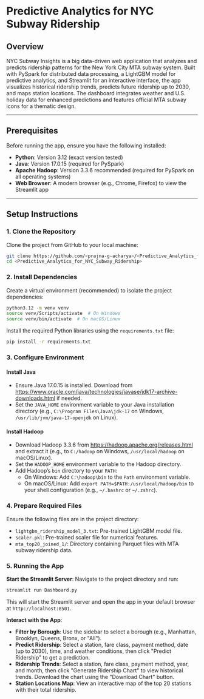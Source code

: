 # Predictive Analytics for NYC Subway Ridership

## Overview
NYC Subway Insights is a big data-driven web application that analyzes and predicts ridership patterns for the New York City MTA subway system. Built with PySpark for distributed data processing, a LightGBM model for predictive analytics, and Streamlit for an interactive interface, the app visualizes historical ridership trends, predicts future ridership up to 2030, and maps station locations. The dashboard integrates weather and U.S. holiday data for enhanced predictions and features official MTA subway icons for a thematic design.

---

## Prerequisites
Before running the app, ensure you have the following installed:

- **Python**: Version 3.12 (exact version tested)
- **Java**: Version 17.0.15 (required for PySpark)
- **Apache Hadoop**: Version 3.3.6 recommended (required for PySpark on all operating systems)
- **Web Browser**: A modern browser (e.g., Chrome, Firefox) to view the Streamlit app

---

## Setup Instructions

### 1. Clone the Repository
Clone the project from GitHub to your local machine:

```bash
git clone https://github.com/<prajna-g-acharya>/<Predictive_Analytics_for_NYC_Subway_Ridership>.git
cd <Predictive_Analytics_for_NYC_Subway_Ridership>
```

### 2. Install Dependencies
Create a virtual environment (recommended) to isolate the project dependencies:

```bash
python3.12 -m venv venv
source venv/Scripts/activate  # On Windows
source venv/bin/activate  # On macOS/Linux
```

Install the required Python libraries using the `requirements.txt` file:

```bash
pip install -r requirements.txt
```

### 3. Configure Environment
#### Install Java
- Ensure Java 17.0.15 is installed. Download from https://www.oracle.com/java/technologies/javase/jdk17-archive-downloads.html if needed.
- Set the `JAVA_HOME` environment variable to your Java installation directory (e.g., `C:\Program Files\Java\jdk-17` on Windows, `/usr/lib/jvm/java-17-openjdk` on Linux).

#### Install Hadoop
- Download Hadoop 3.3.6 from https://hadoop.apache.org/releases.html and extract it (e.g., to `C:/hadoop` on Windows, `/usr/local/hadoop` on macOS/Linux).
- Set the `HADOOP_HOME` environment variable to the Hadoop directory.
- Add Hadoop’s `bin` directory to your `PATH`:
  - On Windows: Add `C:\hadoop\bin` to the `Path` environment variable.
  - On macOS/Linux: Add `export PATH=$PATH:/usr/local/hadoop/bin` to your shell configuration (e.g., `~/.bashrc` or `~/.zshrc`).

### 4. Prepare Required Files
Ensure the following files are in the project directory:

- `lightgbm_ridership_model_3.txt`: Pre-trained LightGBM model file.
- `scaler.pkl`: Pre-trained scaler file for numerical features.
- `mta_top20_joined_1/`: Directory containing Parquet files with MTA subway ridership data.

### 5. Running the App

**Start the Streamlit Server**:
   Navigate to the project directory and run:
   ```bash
   streamlit run Dashboard.py
   ```
   This will start the Streamlit server and open the app in your default browser at `http://localhost:8501`.

**Interact with the App**:
   - **Filter by Borough**: Use the sidebar to select a borough (e.g., Manhattan, Brooklyn, Queens, Bronx, or "All").
   - **Predict Ridership**: Select a station, fare class, payment method, date (up to 2030), time, and weather conditions, then click "Predict Ridership" to get a prediction.
   - **Ridership Trends**: Select a station, fare class, payment method, year, and month, then click "Generate Ridership Chart" to view historical trends. Download the chart using the "Download Chart" button.
   - **Station Locations Map**: View an interactive map of the top 20 stations with their total ridership.


